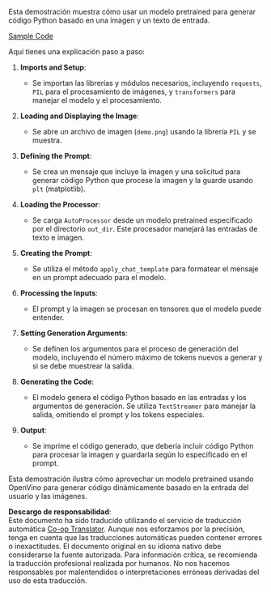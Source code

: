 <!--
CO_OP_TRANSLATOR_METADATA:
{
  "original_hash": "d7d7afa242a4a041ff4193546d4baf16",
  "translation_date": "2025-05-07T10:59:41+00:00",
  "source_file": "md/02.Application/04.Vision/Phi3/E2E_OpenVino_Phi3Vision.md",
  "language_code": "es"
}
-->
Esta demostración muestra cómo usar un modelo pretrained para generar código Python basado en una imagen y un texto de entrada.

[Sample Code](../../../../../../code/06.E2E/E2E_OpenVino_Phi3-vision.ipynb)

Aquí tienes una explicación paso a paso:

1. **Imports and Setup**:
   - Se importan las librerías y módulos necesarios, incluyendo `requests`, `PIL` para el procesamiento de imágenes, y `transformers` para manejar el modelo y el procesamiento.

2. **Loading and Displaying the Image**:
   - Se abre un archivo de imagen (`demo.png`) usando la librería `PIL` y se muestra.

3. **Defining the Prompt**:
   - Se crea un mensaje que incluye la imagen y una solicitud para generar código Python que procese la imagen y la guarde usando `plt` (matplotlib).

4. **Loading the Processor**:
   - Se carga `AutoProcessor` desde un modelo pretrained especificado por el directorio `out_dir`. Este procesador manejará las entradas de texto e imagen.

5. **Creating the Prompt**:
   - Se utiliza el método `apply_chat_template` para formatear el mensaje en un prompt adecuado para el modelo.

6. **Processing the Inputs**:
   - El prompt y la imagen se procesan en tensores que el modelo puede entender.

7. **Setting Generation Arguments**:
   - Se definen los argumentos para el proceso de generación del modelo, incluyendo el número máximo de tokens nuevos a generar y si se debe muestrear la salida.

8. **Generating the Code**:
   - El modelo genera el código Python basado en las entradas y los argumentos de generación. Se utiliza `TextStreamer` para manejar la salida, omitiendo el prompt y los tokens especiales.

9. **Output**:
   - Se imprime el código generado, que debería incluir código Python para procesar la imagen y guardarla según lo especificado en el prompt.

Esta demostración ilustra cómo aprovechar un modelo pretrained usando OpenVino para generar código dinámicamente basado en la entrada del usuario y las imágenes.

**Descargo de responsabilidad**:  
Este documento ha sido traducido utilizando el servicio de traducción automática [Co-op Translator](https://github.com/Azure/co-op-translator). Aunque nos esforzamos por la precisión, tenga en cuenta que las traducciones automáticas pueden contener errores o inexactitudes. El documento original en su idioma nativo debe considerarse la fuente autorizada. Para información crítica, se recomienda la traducción profesional realizada por humanos. No nos hacemos responsables por malentendidos o interpretaciones erróneas derivadas del uso de esta traducción.